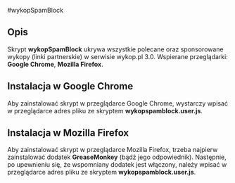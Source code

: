 #wykopSpamBlock

## Opis

Skrypt __wykopSpamBlock__ ukrywa wszystkie polecane oraz sponsorowane wykopy (linki partnerskie) w serwisie wykop.pl 3.0.
Wspierane przeglądarki: __Google Chrome__, __Mozilla Firefox__.

## Instalacja w Google Chrome

Aby zainstalować skrypt w przeglądarce Google Chrome, wystarczy wpisać w przeglądarce adres pliku ze skryptem __wykopspamblock.user.js__.

## Instalacja w Mozilla Firefox

Aby zainstalować skrypt w przeglądarce Mozilla Firefox, trzeba najpierw zainstalować dodatek __GreaseMonkey__ (bądź jego odpowiednik). Następnie, po upewnieniu się, że wspomniany dodatek jest włączony, należy wpisać w przeglądarce adres pliku ze skryptem __wykopspamblock.user.js__.
